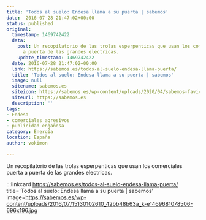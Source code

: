 ```yaml
---
title: 'Todos al suelo: Endesa llama a su puerta | sabemos'
date:  2016-07-28 21:47:02+00:00
status: published
original:
  timestamp: 1469742422
  data:
    post: Un recopilatorio de las trolas esperpenticas que usan los comerciales puerta
      a puerta de las grandes electricas.
    update_timestamp: 1469742422
  date: 2016-07-28 21:47:02+00:00
  link: https://sabemos.es/todos-al-suelo-endesa-llama-puerta/
  title: 'Todos al suelo: Endesa llama a su puerta | sabemos'
  image: null
  sitename: sabemos.es
  siteicon: https://sabemos.es/wp-content/uploads/2020/04/sabemos-favicon.png
  siteurl: https://sabemos.es
  description: ''
tags:
- Endesa
- comerciales agresivos
- publicidad engañosa
category: Energía
location: España
author: vokimon

---
```

Un recopilatorio de las trolas esperpenticas que usan los comerciales puerta a puerta de las grandes electricas.

:::linkcard https://sabemos.es/todos-al-suelo-endesa-llama-puerta/ title='Todos al suelo: Endesa llama a su puerta | sabemos' image=https://sabemos.es/wp-content/uploads/2016/07/15130102610_42bb48b63a_k-e1469681078506-696x196.jpg


